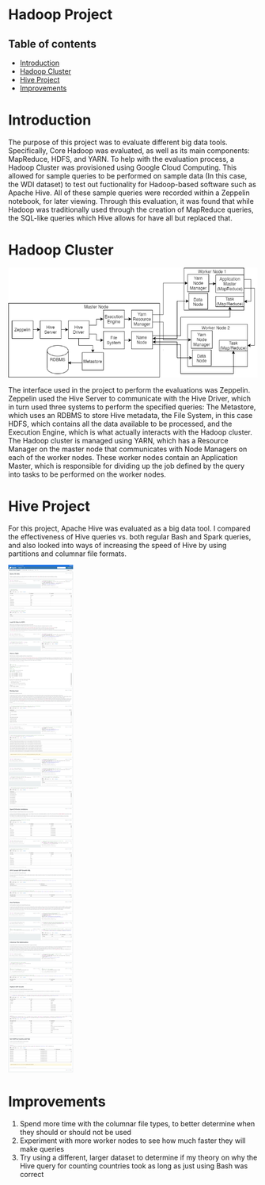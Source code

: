 # Hadoop Project
## Table of contents
* [Introduction](#introduction)
* [Hadoop Cluster](#hadoop-cluster)
* [Hive Project](#hive-project)
* [Improvements](#improvements)

# Introduction
The purpose of this project was to evaluate different big data tools. Specifically, Core Hadoop was evaluated, as well as
its main components: MapReduce, HDFS, and YARN. To help with the evaluation process, a Hadoop Cluster was provisioned
using Google Cloud Computing. This allowed for sample queries to be performed on sample data (In this case, the WDI
dataset) to test out fuctionality for Hadoop-based software such as Apache Hive. All of these sample queries were
recorded within a Zeppelin notebook, for later viewing. Through this evaluation, it was found that while Hadoop was 
traditionally used through the creation of MapReduce queries, the SQL-like queries which Hive allows for have all but
replaced that.

# Hadoop Cluster
![Cluster Diagram](./.assets/cluster_diagram.png)

The interface used in the project to perform the evaluations was Zeppelin. Zeppelin used the Hive Server to communicate
with the Hive Driver, which in turn used three systems to perform the specified queries: The Metastore, which uses an
RDBMS to store Hive metadata, the File System, in this case HDFS, which contains all the data available to be processed,
and the Execution Engine, which is what actually interacts with the Hadoop cluster. The Hadoop cluster is managed using
YARN, which has a Resource Manager on the master node that communicates with Node Managers on each of the worker nodes.
These worker nodes contain an Application Master, which is responsible for dividing up the job defined by the query into
tasks to be performed on the worker nodes.

# Hive Project
For this project, Apache Hive was evaluated as a big data tool. I compared the effectiveness of Hive queries vs. both
regular Bash and Spark queries, and also looked into ways of increasing the speed of Hive by using partitions and
columnar file formats.

![Hive Zeppelin Notebook](./.assets/zeppelin_notebook.png)

# Improvements
1. Spend more time with the columnar file types, to better determine when they should or should not be used
2. Experiment with more worker nodes to see how much faster they will make queries
3. Try using a different, larger dataset to determine if my theory on why the Hive query for counting countries took as
long as just using Bash was correct